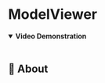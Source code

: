 # ModelViewer


<details open><summary><b>Video Demonstration</b></summary>
<br />


</details>

## :pencil: About
